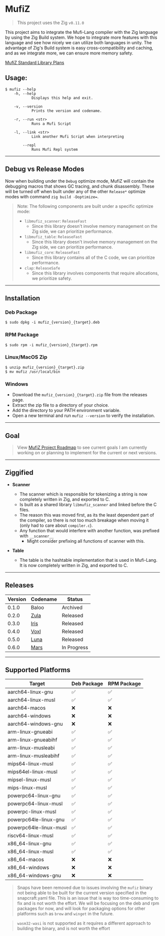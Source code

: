# MufiZ


> This project uses the Zig `v0.11.0`

This project aims to integrate the Mufi-Lang compiler with the Zig language by using the 
Zig Build system. We hope to integrate more features with this language and see how nicely 
we can utilize both languages in unity. The advantage of Zig's Build system is easy cross-compatibility and caching, and as we integrate more,
we can ensure more memory safety.

[MufiZ Standard Library Plans](stdlib.md)

## Usage:

```shell
$ mufiz --help 
    -h, --help
            Displays this help and exit.

    -v, --version
            Prints the version and codename.

    -r, --run <str>
            Runs a Mufi Script

    -l, --link <str>
            Link another Mufi Script when interpreting

        --repl
            Runs Mufi Repl system
```

---

## Debug vs Release Modes

Now when building under the `Debug` optimize mode, MufiZ will contain the debugging macros
that shows GC tracing, and chunk disassembly. These will be turned off when built under any of
the other `Release*` optimize modes with command `zig build -Doptimize=`.

> Note: The following components are built under a specific optimize mode:
>
> - `libmufiz_scanner`: `ReleaseFast`
>   - Since this library doesn't involve memory management on the Zig side, we can prioritize performance.
> - `libmufiz_table`: `ReleaseFast`
>   - Since this library doesn't involve memory management on the Zig side, we can prioritize performance.
> - `libmufiz_core`: `ReleaseFast`
>   - Since this library contains all of the C code, we can prioritize performance.
> - `clap`: `ReleaseSafe`
>   - Since this library involves components that require allocations, we prioritize safety.

---

## Installation

### Deb Package

```shell
$ sudo dpkg -i mufiz_{version}_{target}.deb
```

### RPM Package

```shell
$ sudo rpm -i mufiz_{version}_{target}.rpm
```

### Linux/MacOS Zip

```shell
$ unzip mufiz_{version}_{target}.zip
$ mv mufiz /usr/local/bin
```

### Windows

- Download the `mufiz_{version}_{target}.zip` file from the releases page.
- Extract the zip file to a directory of your choice.
- Add the directory to your PATH environment variable.
- Open a new terminal and run `mufiz --version` to verify the installation.

---

## Goal

> View [MufiZ Project Roadmap](https://github.com/users/Mustafif/projects/1) to see current goals I am currently working on or planning to implement for the current or next versions. 

---

## Ziggified

- **Scanner**
  - The scanner which is responsible for tokenizing a string is now completely written in Zig, and exported to C.
  - Is built as a shared library `libmufiz_scanner` and linked before the C files.
  - The reason this was moved first, as its the least dependent part of the compiler, so there is not
  too much breakage when moving it (only had to care about `compiler.c`).
  - Any function that would interfere with another function, was prefixed with `__scanner__`
    - Might consider prefixing all functions of scanner with this.

- **Table**  
  - The table is the hashtable implementation that is used in Mufi-Lang. It is now completely written in Zig, and exported to C.

---

## Releases

| Version | Codename                                                                 | Status      |
| ------- | ------------------------------------------------------------------------ | ----------- |
| 0.1.0   | Baloo                                                                    | Archived    |
| 0.2.0   | [Zula](https://github.com/Mustafif/MufiZ/releases/tag/v0.2.0)            | Released    |
| 0.3.0   | [Iris](https://github.com/Mustafif/MufiZ/releases/tag/v0.3.0)            | Released    |
| 0.4.0   | [Voxl](https://github.com/Mustafif/MufiZ/releases/tag/v0.4.0)            | Released    |
| 0.5.0   | [Luna](https://github.com/Mustafif/MufiZ/releases/tag/v0.5.0)            | Released    |
| 0.6.0   | [Mars](https://github.com/Mustafif/MufiZ/releases/tag/next-experimental) | In Progress |

---

## Supported Platforms

| Target                 | Deb Package        | RPM Package        |
| ---------------------- | ------------------ | ------------------ |
| aarch64-linux-gnu      | :white_check_mark: | :white_check_mark: |
| aarch64-linux-musl     | :white_check_mark: | :white_check_mark: |
| aarch64-macos          | :x:                | :x:                |
| aarch64-windows        | :x:                | :x:                |
| aarch64-windows-gnu    | :x:                | :x:                |
| arm-linux-gnueabi      | :white_check_mark: | :white_check_mark: |
| arm-linux-gnueabihf    | :white_check_mark: | :white_check_mark: |
| arm-linux-musleabi     | :white_check_mark: | :white_check_mark: |
| arm-linux-musleabihf   | :white_check_mark: | :white_check_mark: |
| mips64-linux-musl      | :white_check_mark: | :white_check_mark: |
| mips64el-linux-musl    | :white_check_mark: | :white_check_mark: |
| mipsel-linux-musl      | :white_check_mark: | :white_check_mark: |
| mips-linux-musl        | :white_check_mark: | :white_check_mark: |
| powerpc64-linux-gnu    | :white_check_mark: | :white_check_mark: |
| powerpc64-linux-musl   | :white_check_mark: | :white_check_mark: |
| powerpc-linux-musl     | :white_check_mark: | :white_check_mark: |
| powerpc64le-linux-gnu  | :white_check_mark: | :white_check_mark: |
| powerpc64le-linux-musl | :white_check_mark: | :white_check_mark: |
| riscv64-linux-musl     | :white_check_mark: | :white_check_mark: |
| x86_64-linux-gnu       | :white_check_mark: | :white_check_mark: |
| x86_64-linux-musl      | :white_check_mark: | :white_check_mark: |
| x86_64-macos           | :x:                | :x:                |
| x86_64-windows         | :x:                | :x:                |
| x86_64-windows-gnu     | :x:                | :x:                |

> Snaps have been removed due to issues involving the `mufiz` binary not being able to be built for the 
> current version specified in the snapcraft.yaml file. This is an issue that is way too time-consuming to fix
> and is not worth the effort. We will be focusing on the deb and rpm packages for now, and will look for packaging 
> options for other platforms such as `brew` and `winget` in the future.

> `wasm32-wasi` is not supported as it requires a different approach to building the binary, and is not worth the effort